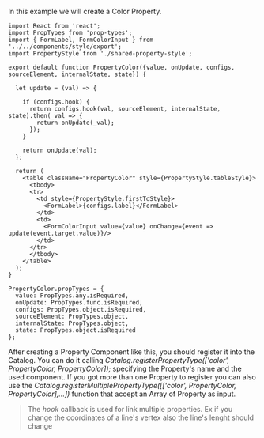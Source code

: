 In this example we will create a Color Property.

``` es6
import React from 'react';
import PropTypes from 'prop-types';
import { FormLabel, FormColorInput } from '../../components/style/export';
import PropertyStyle from './shared-property-style';

export default function PropertyColor({value, onUpdate, configs, sourceElement, internalState, state}) {

  let update = (val) => {

    if (configs.hook) {
      return configs.hook(val, sourceElement, internalState, state).then(_val => {
        return onUpdate(_val);
      });
    }

    return onUpdate(val);
  };

  return (
    <table className="PropertyColor" style={PropertyStyle.tableStyle}>
      <tbody>
      <tr>
        <td style={PropertyStyle.firstTdStyle}>
          <FormLabel>{configs.label}</FormLabel>
        </td>
        <td>
          <FormColorInput value={value} onChange={event => update(event.target.value)}/>
        </td>
      </tr>
      </tbody>
    </table>
  );
}

PropertyColor.propTypes = {
  value: PropTypes.any.isRequired,
  onUpdate: PropTypes.func.isRequired,
  configs: PropTypes.object.isRequired,
  sourceElement: PropTypes.object,
  internalState: PropTypes.object,
  state: PropTypes.object.isRequired
};

```

After creating a Property Component like this, you should register it into the Catalog.
You can do it calling *Catalog.registerPropertyType(['color', PropertyColor, PropertyColor]);* specifying the Property's name and the used component.
If you got more than one Property to register you can also use the *Catalog.registerMultiplePropertyType([['color', PropertyColor, PropertyColor],...])* function that accept an Array of Property as input.
> The *hook* callback is used for link multiple properties. Ex if you change the coordinates of a line's vertex also the line's lenght should change
